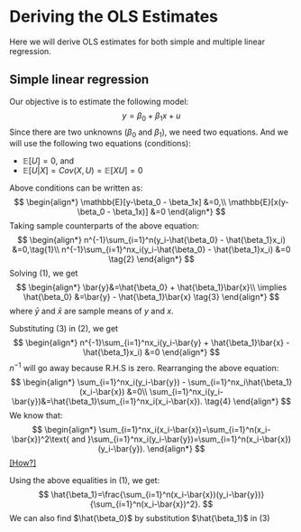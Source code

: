 # Deriving the OLS Estimates

Here we will derive OLS estimates for both simple and multiple linear regression. 

## Simple linear regression

Our objective is to estimate the following model:
$$
y=\beta_0 + \beta_1x + u
$$
Since there are two unknowns $(\beta_0$ and $\beta_1)$, we need two equations. And we will use the following two equations (conditions):
* $\mathbb{E}[U]=0$, and
* $\mathbb{E}[U|X]=Cov(X,U)=\mathbb{E}[XU]=0$

Above conditions can be written as:
$$
\begin{align*}
    \mathbb{E}[y-\beta_0 - \beta_1x] &=0,\\
    \mathbb{E}[x(y-\beta_0 - \beta_1x)] &=0
\end{align*}
$$
Taking sample counterparts of the above equation:
$$
\begin{align*}
    n^{-1}\sum_{i=1}^n(y_i-\hat{\beta_0} - \hat{\beta_1}x_i) &=0,\tag{1}\\
    n^{-1}\sum_{i=1}^nx_i(y_i-\hat{\beta_0} - \hat{\beta_1}x_i) &=0 \tag{2}
\end{align*}
$$
Solving $(1)$, we get
$$
\begin{align*}
    \bar{y}&=\hat{\beta_0} + \hat{\beta_1}\bar{x}\\
    \implies \hat{\beta_0} &=\bar{y} - \hat{\beta_1}\bar{x} \tag{3}
\end{align*}
$$
where $\bar{y}$ and $\bar{x}$ are sample means of $y$ and $x$.

Substituting $(3)$ in $(2)$, we get
$$
\begin{align*}
    n^{-1}\sum_{i=1}^nx_i(y_i-\bar{y} + \hat{\beta_1}\bar{x} - \hat{\beta_1}x_i) &=0
\end{align*}
$$
$n^{-1}$ will go away because R.H.S is zero. Rearranging the above equation:
$$
\begin{align*}
    \sum_{i=1}^nx_i(y_i-\bar{y}) - \sum_{i=1}^nx_i\hat{\beta_1}(x_i-\bar{x}) &=0\\
    \sum_{i=1}^nx_i(y_i-\bar{y})&=\hat{\beta_1}\sum_{i=1}^nx_i(x_i-\bar{x}). \tag{4}
\end{align*}
$$
We know that:
$$
\begin{align*}
    \sum_{i=1}^nx_i(x_i-\bar{x})=\sum_{i=1}^n(x_i-\bar{x})^2\text{ and }\sum_{i=1}^nx_i(y_i-\bar{y})=\sum_{i=1}^n(x_i-\bar{x})(y_i-\bar{y}).
\end{align*}
$$
[[How?]](ss)

Using the above equalities in $(1)$, we get:
$$
\hat{\beta_1}=\frac{\sum_{i=1}^n(x_i-\bar{x})(y_i-\bar{y})}{\sum_{i=1}^n(x_i-\bar{x})^2}.
$$
We can also find $\hat{\beta_0}$ by substitution $\hat{\beta_1}$ in $(3)$